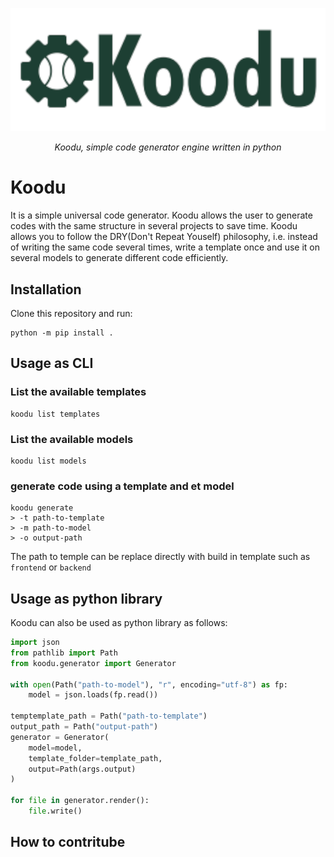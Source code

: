 <p align="center">
  <a href="https://kuudo.net"><img src="assets/koodu.png" alt="Kuudo"></a>
</p>
<p align="center">
    <em>Koodu, simple code generator engine written in python</em>
</p>


# Koodu

It is a simple universal code generator. Koodu allows the user to generate codes with the same structure in several projects to save time. Koodu allows you to follow the DRY(Don't Repeat Youself) philosophy, i.e. instead of writing the same code several times, write a template once and use it on several models to generate different code efficiently.

## Installation
Clone this repository and run:
```
python -m pip install .
```


## Usage as CLI

### List the available templates
```
koodu list templates
```

### List the available models
```
koodu list models
```

### generate code using a template and et model
```
koodu generate
> -t path-to-template
> -m path-to-model
> -o output-path
```
The path to temple can be replace directly with build in template such as `frontend` or `backend`


## Usage as python library

Koodu can also be used as python library as follows:
```python
import json
from pathlib import Path
from koodu.generator import Generator

with open(Path("path-to-model"), "r", encoding="utf-8") as fp:
    model = json.loads(fp.read())

temptemplate_path = Path("path-to-template")
output_path = Path("output-path")
generator = Generator(
    model=model,
    template_folder=template_path,
    output=Path(args.output)
)

for file in generator.render():
    file.write()
```

## How to contritube